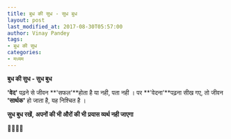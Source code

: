 ```yaml
---
title: बुध की सुध - सुध बुध
layout: post
last_modified_at: 2017-08-30T05:57:00
author: Vinay Pandey
tags:
- बुध की सुध
categories:
- मध्यम
---
```

**बुध की सुध - सुध बुध**


**'वेद'** पढ़ने से जीवन
**'सफल'**होता है या नही, 
पता नही । 
पर **'वेदना'**पढ़ना सीख गए, 
तो जीवन **'सार्थक'** हो जाता है, यह निश्चित है । 

**सुध बुध रखें,**
**अपनों की भी औरों की भी**
**प्रयास व्यर्थ नही जाएगा**

🙏🌷🌷🙏


